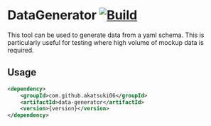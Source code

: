 # DataGenerator [![ Build](https://github.com/Akatsuki06/DataGenerator/actions/workflows/workflow-main.yaml/badge.svg)](https://github.com/Akatsuki06/DataGenerator/actions/workflows/workflow-main.yaml)
This tool can be used to generate data from a yaml schema. This is particularly useful for testing where high volume of mockup data is required.


## Usage

```xml
<dependency>
    <groupId>com.github.akatsuki06</groupId>
	<artifactId>data-generator</artifactId>
    <version>{version}</version>
</dependency>
```
